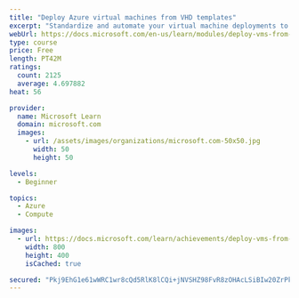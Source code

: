 ```yaml
---
title: "Deploy Azure virtual machines from VHD templates"
excerpt: "Standardize and automate your virtual machine deployments to minimize manual configuration, variance, and error."
webUrl: https://docs.microsoft.com/en-us/learn/modules/deploy-vms-from-vhd-templates/
type: course
price: Free
length: PT42M
ratings:
  count: 2125
  average: 4.697882
heat: 56

provider:
  name: Microsoft Learn
  domain: microsoft.com
  images:
    - url: /assets/images/organizations/microsoft.com-50x50.jpg
      width: 50
      height: 50

levels:
  - Beginner

topics:
  - Azure
  - Compute

images:
  - url: https://docs.microsoft.com/learn/achievements/deploy-vms-from-vhd-templates-social.png
    width: 800
    height: 400
    isCached: true

secured: "Pkj9EhG1e61wWRC1wr8cQd5RlK8lCQi+jNVSHZ98FvR8zOHAcLSiBIw20ZrPkcx5UQtG0ItRyCQffIaxysOryBEbT+fwLHsR0zsMAFlS+zKHIFTSuFbQacxIOIXm8k+XQH9MUwxcFXfrfxKKOLb8UzeW6GXMkAwELLqxIzLYEtxeqjgYf6ST3kcyFh/So+cdSyPJKAHQoQ/R7O1zJp4f5IunFZRIEvAMSOhBD1xPh4yn0/ce3h7Cj6faduAzfrN5e70nHgd+DpjjpTDeRJ+aaUTN+tBg7I3hlZxITL37THWlHFv/gvZ60owdklqWJEza/SP5ebgwFyB1Omc93YP4SH7PpuzTqWFP/satfuJmt6SuxOBbPGf78Qc8EJH/BBbODgqSlH9IlWTmSqAZEejWBY2slX+Npg6dUZemPyj1c3Q=;NX7uuXwQvOnXKzwyWB2pMg=="
---
```


